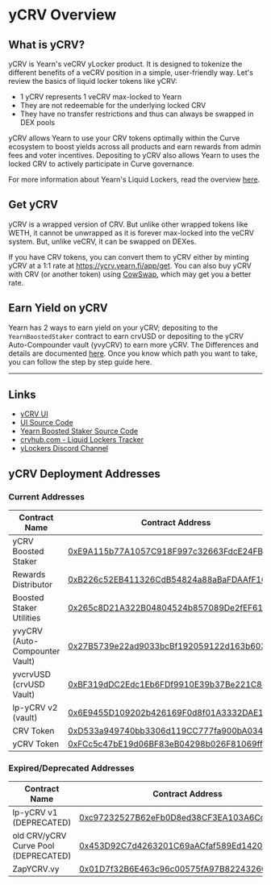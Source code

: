 
# yCRV Overview

## What is yCRV?

yCRV is Yearn's veCRV yLocker product. It is designed to tokenize the different benefits of a veCRV position in a simple, user-friendly way. Let's review the basics of liquid locker tokens like yCRV:

- 1 yCRV represents 1 veCRV max-locked to Yearn
- They are not redeemable for the underlying locked CRV
- They have no transfer restrictions and thus can always be swapped in DEX pools

yCRV allows Yearn to use your CRV tokens optimally within the Curve ecosystem to boost yields across all products and earn rewards from admin fees and voter incentives. Depositing to yCRV also allows Yearn to uses the locked CRV to actively participate in Curve governance.

For more information about Yearn's Liquid Lockers, read the overview [here](../overview.md).

## Get yCRV

yCRV is a wrapped version of CRV. But unlike other wrapped tokens like WETH, it cannot be unwrapped as it is forever max-locked into the veCRV system. But, unlike veCRV, it can be swapped on DEXes.

If you have CRV tokens, you can convert them to yCRV either by minting yCRV at a 1:1 rate at https://ycrv.yearn.fi/app/get. You can also buy yCRV with CRV (or another token) using [CowSwap](https://swap.cow.fi/#/1/swap/CRV/YCRV), which may get you a better rate.

## Earn Yield on yCRV

Yearn has 2 ways to earn yield on your yCRV; depositing to the `YearnBoostedStaker` contract to earn crvUSD or depositing to the yCRV Auto-Compounder vault (yvyCRV) to earn more yCRV. The Differences and details are documented [here](https://docs.yearn.fi/getting-started/products/ylockers/overview). Once you know which path you want to take, you can follow the step by step guide here.

___

## Links

- [yCRV UI](https://ycrv.yearn.fi)
- [UI Source Code](https://github.com/MarcoWorms/ylockers-ui-ycrv)
- [Yearn Boosted Staker Source Code](https://github.com/yearn/yearn-boosted-staker)
- [crvhub.com - Liquid Lockers Tracker](https://crvhub.com/wrappers)
- [yLockers Discord Channel](https://discord.com/channels/734804446353031319/1186417376275730552)

## yCRV Deployment Addresses

### Current Addresses

| Contract Name | Contract Address |
|---------------|-----------------|
| yCRV Boosted Staker | [0xE9A115b77A1057C918F997c32663FdcE24FB873f](https://etherscan.io/address/0xE9A115b77A1057C918F997c32663FdcE24FB873f#code) |
| Rewards Distributor | [0xB226c52EB411326CdB54824a88aBaFDAAfF16D3d](https://etherscan.io/address/0xB226c52EB411326CdB54824a88aBaFDAAfF16D3d#code) |
| Boosted Staker Utilities | [0x265c8D21A322B04804524b857089De2fEF619569](https://etherscan.io/address/0x265c8D21A322B04804524b857089De2fEF619569#code) |
| yvyCRV (Auto-Compounter Vault) | [0x27B5739e22ad9033bcBf192059122d163b60349D](https://etherscan.io/address/0x27B5739e22ad9033bcBf192059122d163b60349D#code) |
| yvcrvUSD (crvUSD Vault) | [0xBF319dDC2Edc1Eb6FDf9910E39b37Be221C8805F](https://etherscan.io/address/0xBF319dDC2Edc1Eb6FDf9910E39b37Be221C8805F#code) |
| lp-yCRV v2 (vault) | [0x6E9455D109202b426169F0d8f01A3332DAE160f3](https://etherscan.io/address/0x6E9455D109202b426169F0d8f01A3332DAE160f3#code) |
| CRV Token | [0xD533a949740bb3306d119CC777fa900bA034cd52](https://etherscan.io/address/0xD533a949740bb3306d119CC777fa900bA034cd52#code) |
| yCRV Token | [0xFCc5c47bE19d06BF83eB04298b026F81069ff65b](https://etherscan.io/address/0xFCc5c47bE19d06BF83eB04298b026F81069ff65b#code) |

### Expired/Deprecated Addresses

| Contract Name | Contract Address |
|---------------|-----------------|
| lp-yCRV v1 (DEPRECATED) | [0xc97232527B62eFb0D8ed38CF3EA103A6CcA4037e](https://etherscan.io/address/0xc97232527B62eFb0D8ed38CF3EA103A6CcA4037e#code) |
| old CRV/yCRV Curve Pool (DEPRECATED) | [0x453D92C7d4263201C69aACfaf589Ed14202d83a4](https://etherscan.io/address/0x453D92C7d4263201C69aACfaf589Ed14202d83a4#code) |
| ZapYCRV.vy | [0x01D7f32B6E463c96c00575fA97B8224326C6A6B9](https://etherscan.io/address/0x01D7f32B6E463c96c00575fA97B8224326C6A6B9#code) |
